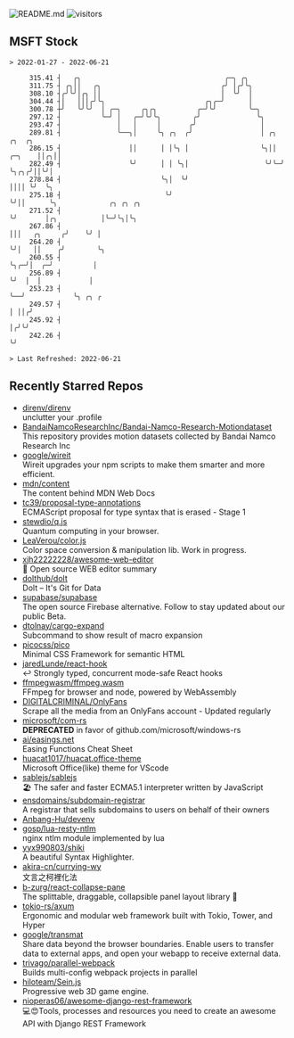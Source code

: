![README.md](https://github.com/Gerhut/Gerhut/workflows/README.md/badge.svg)
![visitors](https://visitors.vercel.app/Gerhut/Gerhut?token=8cf69d1f6813d272ef062726b6070c9be4ff72038cfe5a7ded7384a8da65d866)

## MSFT Stock

```
> 2022-01-27 - 2022-06-21

     315.41 ┤   ╭╮                                    ╭─╮ ╭╮                                                     
     311.75 ┤ ╭╮││   ╭╮                              ╭╯ │╭╯╰╮                                                    
     308.10 ┤╭╯╰╯│╭╮ ││                              │  ╰╯  │                                                    
     304.44 ┤│   │││╭╯╰╮                         ╭╮╭─╯      │                                                    
     300.78 ┼╯   ╰╯╰╯  │ ╭─╮     ╭╮╭╮          ╭─╯╰╯        ╰─╮                                                  
     297.12 ┤          ╰─╯ │   ╭─╯╰╯╰╮        ╭╯              ╰╮                                                 
     293.47 ┤              │   │     │       ╭╯                │                                                 
     289.81 ┤              ╰──╮│     ╰╮ ╭╮  ╭╯                 │ ╭╮        ╭╮  ╭╮                                
     286.15 ┤                 ││      │ │╰╮ │                  ╰╮││ ╭─╮    ││╭╮││                                
     282.49 ┤                 ╰╯      │ │ ╰╮│                   ╰╯╰─╯ ╰╮╭╮╭╯││╰╯│                                
     278.84 ┤                         ╰╮│  ╰╯                          ││││ ╰╯  ╰╮                               
     275.18 ┤                          ╰╯                              ╰╯││      ╰╮             ╭╮ ╭╮ ╭╮         
     271.52 ┤                                                            ╰╯       │╭╮           │╰─╯╰╮│╰╮        
     267.86 ┤                                                                     │││   ╭╮     ╭╯    ╰╯ │        
     264.20 ┤                                                                     ╰╯│   ││    ╭╯        ╰╮       
     260.55 ┤                                                                       ╰╮╭─╯│  ╭─╯          │       
     256.89 ┤                                                                        ╰╯  │  │            │       
     253.23 ┤                                                                            ╰──╯            ╰╮ ╭╮ ╭ 
     249.57 ┤                                                                                             │ ││╭╯ 
     245.92 ┤                                                                                             │╭╯╰╯  
     242.26 ┤                                                                                             ╰╯     

> Last Refreshed: 2022-06-21
```

## Recently Starred Repos

- [direnv/direnv](https://github.com/direnv/direnv)  
  unclutter your .profile
- [BandaiNamcoResearchInc/Bandai-Namco-Research-Motiondataset](https://github.com/BandaiNamcoResearchInc/Bandai-Namco-Research-Motiondataset)  
  This repository provides motion datasets collected by Bandai Namco Research Inc
- [google/wireit](https://github.com/google/wireit)  
  Wireit upgrades your npm scripts to make them smarter and more efficient.
- [mdn/content](https://github.com/mdn/content)  
  The content behind MDN Web Docs
- [tc39/proposal-type-annotations](https://github.com/tc39/proposal-type-annotations)  
  ECMAScript proposal for type syntax that is erased - Stage 1
- [stewdio/q.js](https://github.com/stewdio/q.js)  
  Quantum computing in your browser.
- [LeaVerou/color.js](https://github.com/LeaVerou/color.js)  
  Color space conversion & manipulation lib. Work in progress.
- [xjh22222228/awesome-web-editor](https://github.com/xjh22222228/awesome-web-editor)  
  🔨  Open source WEB editor summary
- [dolthub/dolt](https://github.com/dolthub/dolt)  
  Dolt – It's Git for Data
- [supabase/supabase](https://github.com/supabase/supabase)  
  The open source Firebase alternative. Follow to stay updated about our public Beta.
- [dtolnay/cargo-expand](https://github.com/dtolnay/cargo-expand)  
  Subcommand to show result of macro expansion
- [picocss/pico](https://github.com/picocss/pico)  
  Minimal CSS Framework for semantic HTML
- [jaredLunde/react-hook](https://github.com/jaredLunde/react-hook)  
  ↩ Strongly typed, concurrent mode-safe React hooks
- [ffmpegwasm/ffmpeg.wasm](https://github.com/ffmpegwasm/ffmpeg.wasm)  
  FFmpeg for browser and node, powered by WebAssembly
- [DIGITALCRIMINAL/OnlyFans](https://github.com/DIGITALCRIMINAL/OnlyFans)  
  Scrape all the media from an OnlyFans account - Updated regularly
- [microsoft/com-rs](https://github.com/microsoft/com-rs)  
  **DEPRECATED** in favor of github.com/microsoft/windows-rs
- [ai/easings.net](https://github.com/ai/easings.net)  
  Easing Functions Cheat Sheet
- [huacat1017/huacat.office-theme](https://github.com/huacat1017/huacat.office-theme)  
  Microsoft Office(like) theme for VScode
- [sablejs/sablejs](https://github.com/sablejs/sablejs)  
  🏖️ The safer and faster ECMA5.1 interpreter written by JavaScript
- [ensdomains/subdomain-registrar](https://github.com/ensdomains/subdomain-registrar)  
  A registrar that sells subdomains to users on behalf of their owners
- [Anbang-Hu/devenv](https://github.com/Anbang-Hu/devenv)  
- [gosp/lua-resty-ntlm](https://github.com/gosp/lua-resty-ntlm)  
  nginx ntlm module implemented by lua
- [yyx990803/shiki](https://github.com/yyx990803/shiki)  
  A beautiful Syntax Highlighter.
- [akira-cn/currying-wy](https://github.com/akira-cn/currying-wy)  
  文言之柯裡化法
- [b-zurg/react-collapse-pane](https://github.com/b-zurg/react-collapse-pane)  
  The splittable, draggable, collapsible panel layout library 🎉
- [tokio-rs/axum](https://github.com/tokio-rs/axum)  
  Ergonomic and modular web framework built with Tokio, Tower, and Hyper
- [google/transmat](https://github.com/google/transmat)  
  Share data beyond the browser boundaries. Enable users to transfer data to external apps, and open your webapp to receive external data.
- [trivago/parallel-webpack](https://github.com/trivago/parallel-webpack)  
  Builds multi-config webpack projects in parallel
- [hiloteam/Sein.js](https://github.com/hiloteam/Sein.js)  
  Progressive web 3D game engine.
- [nioperas06/awesome-django-rest-framework](https://github.com/nioperas06/awesome-django-rest-framework)  
   💻😍Tools, processes and resources you need to create an awesome API with Django REST Framework
